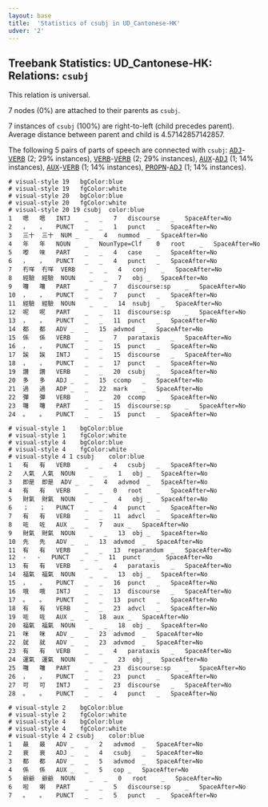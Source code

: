 ```yaml
---
layout: base
title:  'Statistics of csubj in UD_Cantonese-HK'
udver: '2'
---
```


## Treebank Statistics: UD_Cantonese-HK: Relations: `csubj`

This relation is universal.

7 nodes (0%) are attached to their parents as `csubj`.

7 instances of `csubj` (100%) are right-to-left (child precedes parent).
Average distance between parent and child is 4.57142857142857.

The following 5 pairs of parts of speech are connected with `csubj`: <tt><a href="yue_hk-pos-ADJ.html">ADJ</a></tt>-<tt><a href="yue_hk-pos-VERB.html">VERB</a></tt> (2; 29% instances), <tt><a href="yue_hk-pos-VERB.html">VERB</a></tt>-<tt><a href="yue_hk-pos-VERB.html">VERB</a></tt> (2; 29% instances), <tt><a href="yue_hk-pos-AUX.html">AUX</a></tt>-<tt><a href="yue_hk-pos-ADJ.html">ADJ</a></tt> (1; 14% instances), <tt><a href="yue_hk-pos-AUX.html">AUX</a></tt>-<tt><a href="yue_hk-pos-VERB.html">VERB</a></tt> (1; 14% instances), <tt><a href="yue_hk-pos-PROPN.html">PROPN</a></tt>-<tt><a href="yue_hk-pos-ADJ.html">ADJ</a></tt> (1; 14% instances).


~~~ conllu
# visual-style 19	bgColor:blue
# visual-style 19	fgColor:white
# visual-style 20	bgColor:blue
# visual-style 20	fgColor:white
# visual-style 20 19 csubj	color:blue
1	嗯	嗯	INTJ	_	_	7	discourse	_	SpaceAfter=No
2	，	，	PUNCT	_	_	1	punct	_	SpaceAfter=No
3	三十	三十	NUM	_	_	4	nummod	_	SpaceAfter=No
4	年	年	NOUN	_	NounType=Clf	0	root	_	SpaceAfter=No
5	嚟	唻	PART	_	_	4	case	_	SpaceAfter=No
6	，	，	PUNCT	_	_	4	punct	_	SpaceAfter=No
7	冇咩	冇咩	VERB	_	_	4	conj	_	SpaceAfter=No
8	經驗	經驗	NOUN	_	_	7	obj	_	SpaceAfter=No
9	囖	囖	PART	_	_	7	discourse:sp	_	SpaceAfter=No
10	，	，	PUNCT	_	_	7	punct	_	SpaceAfter=No
11	經驗	經驗	NOUN	_	_	14	nsubj	_	SpaceAfter=No
12	呢	呢	PART	_	_	11	discourse:sp	_	SpaceAfter=No
13	，	，	PUNCT	_	_	11	punct	_	SpaceAfter=No
14	都	都	ADV	_	_	15	advmod	_	SpaceAfter=No
15	係	係	VERB	_	_	7	parataxis	_	SpaceAfter=No
16	，	，	PUNCT	_	_	15	punct	_	SpaceAfter=No
17	誒	誒	INTJ	_	_	15	discourse	_	SpaceAfter=No
18	，	，	PUNCT	_	_	17	punct	_	SpaceAfter=No
19	讚	讚	VERB	_	_	20	csubj	_	SpaceAfter=No
20	多	多	ADJ	_	_	15	ccomp	_	SpaceAfter=No
21	過	過	ADP	_	_	22	mark	_	SpaceAfter=No
22	彈	彈	VERB	_	_	20	ccomp	_	SpaceAfter=No
23	囖	囖	PART	_	_	15	discourse:sp	_	SpaceAfter=No
24	。	。	PUNCT	_	_	15	punct	_	SpaceAfter=No

~~~


~~~ conllu
# visual-style 1	bgColor:blue
# visual-style 1	fgColor:white
# visual-style 4	bgColor:blue
# visual-style 4	fgColor:white
# visual-style 4 1 csubj	color:blue
1	有	有	VERB	_	_	4	csubj	_	SpaceAfter=No
2	人氣	人氣	NOUN	_	_	1	obj	_	SpaceAfter=No
3	即是	即是	ADV	_	_	4	advmod	_	SpaceAfter=No
4	有	有	VERB	_	_	0	root	_	SpaceAfter=No
5	財氣	財氣	NOUN	_	_	4	obj	_	SpaceAfter=No
6	；	；	PUNCT	_	_	4	punct	_	SpaceAfter=No
7	有	有	VERB	_	_	11	advcl	_	SpaceAfter=No
8	咗	咗	AUX	_	_	7	aux	_	SpaceAfter=No
9	財氣	財氣	NOUN	_	_	13	obj	_	SpaceAfter=No
10	先	先	ADV	_	_	13	advmod	_	SpaceAfter=No
11	有	有	VERB	_	_	13	reparandum	_	SpaceAfter=No
12	-	-	PUNCT	_	_	11	punct	_	SpaceAfter=No
13	有	有	VERB	_	_	4	parataxis	_	SpaceAfter=No
14	福氣	福氣	NOUN	_	_	13	obj	_	SpaceAfter=No
15	，	，	PUNCT	_	_	16	punct	_	SpaceAfter=No
16	哦	哦	INTJ	_	_	13	discourse	_	SpaceAfter=No
17	。	。	PUNCT	_	_	13	punct	_	SpaceAfter=No
18	有	有	VERB	_	_	23	advcl	_	SpaceAfter=No
19	咗	咗	AUX	_	_	18	aux	_	SpaceAfter=No
20	福氣	福氣	NOUN	_	_	18	obj	_	SpaceAfter=No
21	咪	咪	ADV	_	_	23	advmod	_	SpaceAfter=No
22	就	就	ADV	_	_	23	advmod	_	SpaceAfter=No
23	有	有	VERB	_	_	4	parataxis	_	SpaceAfter=No
24	運氣	運氣	NOUN	_	_	23	obj	_	SpaceAfter=No
25	囖	囖	PART	_	_	23	discourse:sp	_	SpaceAfter=No
26	，	，	PUNCT	_	_	23	punct	_	SpaceAfter=No
27	可	可	INTJ	_	_	23	discourse	_	SpaceAfter=No
28	。	。	PUNCT	_	_	4	punct	_	SpaceAfter=No

~~~


~~~ conllu
# visual-style 2	bgColor:blue
# visual-style 2	fgColor:white
# visual-style 4	bgColor:blue
# visual-style 4	fgColor:white
# visual-style 4 2 csubj	color:blue
1	最	最	ADV	_	_	2	advmod	_	SpaceAfter=No
2	衰	衰	ADJ	_	_	4	csubj	_	SpaceAfter=No
3	都	都	ADV	_	_	5	advmod	_	SpaceAfter=No
4	係	係	AUX	_	_	5	cop	_	SpaceAfter=No
5	爺爺	爺爺	NOUN	_	_	0	root	_	SpaceAfter=No
6	啦	喇	PART	_	_	5	discourse:sp	_	SpaceAfter=No
7	。	。	PUNCT	_	_	5	punct	_	SpaceAfter=No

~~~


